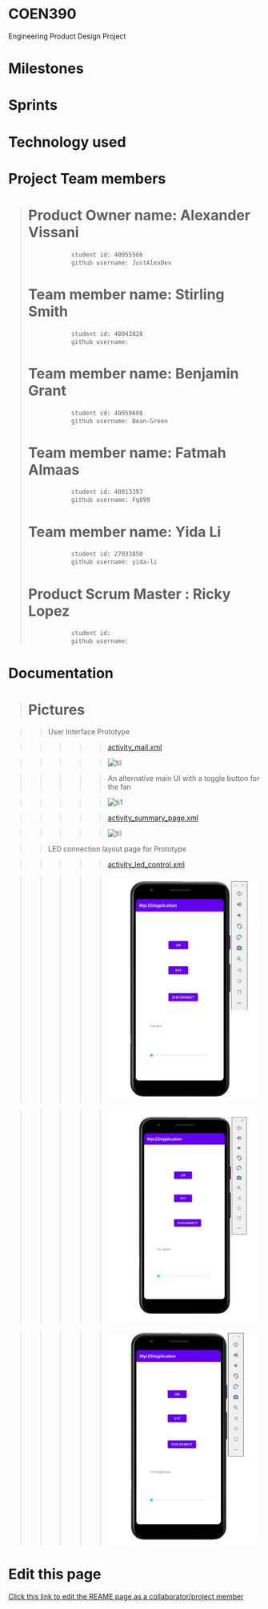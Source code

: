 # COEN390

Engineering Product Design Project

# Milestones

# Sprints

# Technology used

# Project Team members

> # Product Owner name: Alexander Vissani
>
>                 student id: 40055566
>                 github username: JustAlexDev
>
> # Team member name: Stirling Smith
>
>                 student id: 40043828
>                 github username:
>
> # Team member name: Benjamin Grant
>
>                 student id: 40059608
>                 github username: Bean-Green
>
> # Team member name: Fatmah Almaas
>
>                 student id: 40013397
>                 github username: Fq899
>
> # Team member name: Yida Li
>
>                 student id: 27033850
>                 github username: yida-li
>
> # Product Scrum Master : Ricky Lopez
>
>                 student id:
>                 github username:

# Documentation

> # Pictures

> > User Interface Prototype

> > > > > [activity_mail.xml](https://github.com/yida-li/COEN390/blob/main/TeamDesignPropType/app/src/main/res/layout/activity_main.xml)

> > > > > ![til](photos/q1.PNG)

> > > > > An alternative main UI with a toggle button for the fan

> > > > > ![ti1](photos/q2.PNG)

> > > > > [activity_summary_page.xml](https://github.com/yida-li/COEN390/blob/main/TeamDesignPropType/app/src/main/res/layout/activity_summary_page.xml)

> > > > > ![til](photos/q3.PNG)

> > LED connection layout page for Prototype

> > > > > [activity_led_control.xml](https://github.com/yida-li/COEN390/blob/main/TeamDesignLEDApk/app/src/main/res/layout/activity_led_control.xml)

> > > > > ![til](photos/z1.PNG)

> > > > > ![til](photos/z2.PNG)

> > > > > ![til](photos/z3.PNG)

# Edit this page

<span class="edit-link"><a href="https://github.com/yida-li/COEN390/edit/main/README.md" target="_blank"><i class="fa fa-github"></i> Click this link to edit the REAME page as a collaborator/project member</a></span>
